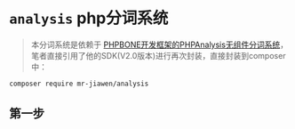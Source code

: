 # `analysis` php分词系统
> 本分词系统是依赖于 [PHPBONE开发框架的PHPAnalysis无组件分词系统](http://www.phpbone.com/phpanalysis/#api)，笔者直接引用了他的SDK(V2.0版本)进行再次封装，直接封装到composer中：

```markdown
composer require mr-jiawen/analysis
```

## 第一步 
